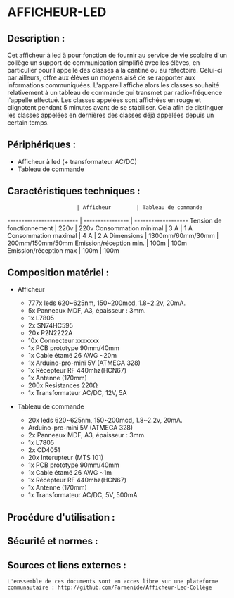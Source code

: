 
# AFFICHEUR-LED



## Description :

Cet afficheur à led à pour fonction de fournir au service de vie scolaire d'un collège un support de communication simplifié avec les élèves, en particulier pour l'appelle des classes à la cantine ou au réfectoire. Celui-ci par ailleurs, offre aux élèves un moyens aisé de se rapporter aux informations communiquées.
L'appareil affiche alors les classes souhaité relativement à un tableau de commande qui transmet par radio-fréquence l'appelle effectué.
Les classes appelées sont affichées en rouge et clignotent pendant 5 minutes avant de se stabiliser. Cela afin de distinguer les classes appelées en dernières des classes déjà appelées depuis un certain temps.

## Périphériques :

* Afficheur à led (+ transformateur AC/DC)
* Tableau de commande


## Caractéristiques techniques :

                          | Afficheur        | Tableau de commande
------------------------- | ---------------- | -------------------
Tension de fonctionnement | 220v             | 220v
Consommation minimal      | 3 A              | 1 A
Consommation maximal      | 4 A              | 2 A
Dimensions                | 1300mm/60mm/30mm | 200mm/150mm/50mm
Emission/réception min.   | 100m             | 100m
Emission/réception max    | 100m             | 100m


## Composition matériel :

* Afficheur
	* 777x leds 620~625nm, 150~200mcd, 1.8~2.2v, 20mA. 
	* 5x Panneaux MDF, A3, épaisseur : 3mm.
	* 1x L7805
	* 2x SN74HC595
	* 20x P2N2222A
	* 10x Connecteur xxxxxxx
	* 1x PCB prototype 90mm/40mm
	* 1x Cable étamé 26 AWG ~20m
	* 1x Arduino-pro-mini 5V (ATMEGA 328)
	* 1x Récepteur RF 440mhz(HCN67)
	* 1x Antenne (170mm)
	* 200x Resistances 220Ω
	* 1x Transformateur AC/DC, 12V, 5A

* Tableau de commande
	* 20x leds 620~625nm, 150~200mcd, 1.8~2.2v, 20mA. 
	* Arduino-pro-mini 5V (ATMEGA 328)
	* 2x Panneaux MDF, A3, épaisseur : 3mm.
	* 1x L7805
	* 2x CD4051
	* 20x Interupteur (MTS 101)
	* 1x PCB prototype 90mm/40mm
	* 1x Cable étamé 26 AWG ~1m
	* 1x Récepteur RF 440mhz(HCN67)
	* 1x Antenne (170mm)
	* 1x Transformateur AC/DC, 5V, 500mA


## Procédure d'utilisation : 


## Sécurité et normes :


## Sources et liens externes :

	L'enssemble de ces documents sont en acces libre sur une plateforme communautaire : http://github.com/Parmenide/Afficheur-Led-Collège
